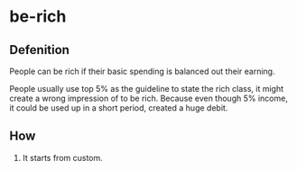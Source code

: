 # be-rich

## Defenition
People can be rich if their basic spending is balanced out their earning.

People usually use top 5% as the guideline to state the rich class, 
it might create a wrong impression of to be rich. Because even though
5% income, it could be used up in a short period, created a huge debit.

## How

1. It starts from custom.
